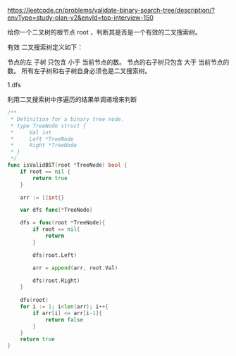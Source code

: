 https://leetcode.cn/problems/validate-binary-search-tree/description/?envType=study-plan-v2&envId=top-interview-150

给你一个二叉树的根节点 root ，判断其是否是一个有效的二叉搜索树。

有效 二叉搜索树定义如下：

节点的左
子树
只包含 小于 当前节点的数。
节点的右子树只包含 大于 当前节点的数。
所有左子树和右子树自身必须也是二叉搜索树。


1.dfs

利用二叉搜索树中序遍历的结果单调递增来判断


```go
/**
 * Definition for a binary tree node.
 * type TreeNode struct {
 *     Val int
 *     Left *TreeNode
 *     Right *TreeNode
 * }
 */
func isValidBST(root *TreeNode) bool {
    if root == nil {
        return true
    }

    arr := []int{}

    var dfs func(*TreeNode)

    dfs = func(root *TreeNode){
        if root == nil{
            return 
        }

        dfs(root.Left)

        arr = append(arr, root.Val)

        dfs(root.Right)
    }
    
    dfs(root)
    for i := 1; i<len(arr); i++{
        if arr[i] <= arr[i-1]{
            return false
        }
    }
    return true
}
```